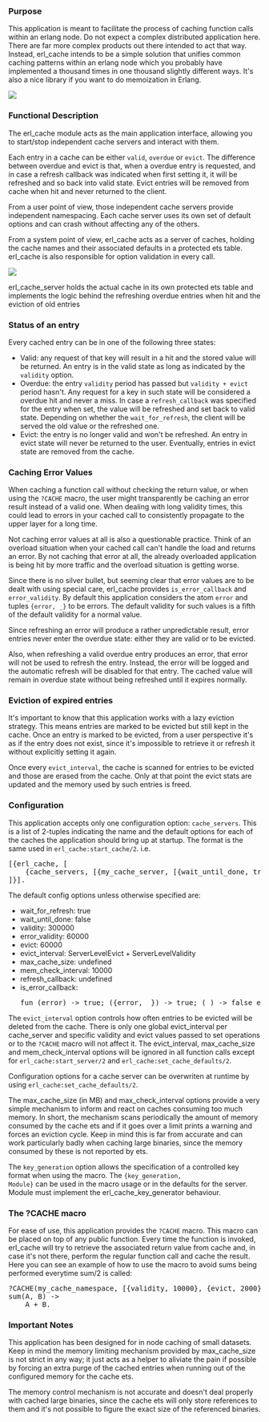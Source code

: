 <!---
@doc <!-- -->

<h3>Purpose</h3>

This application is meant to facilitate the process of caching function calls within an erlang node.
Do not expect a complex distributed application here. There are far more complex products out there
intended to act that way. Instead, erl_cache intends to be a simple solution that unifies common
caching patterns within an erlang node which you probably have implemented a thousand times in one
thousand slightly different ways. It's also a nice library if you want to do memoization in Erlang.

<a href="https://travis-ci.org/spilgames/erl-cache" target="_blank"><img src="https://travis-ci.org/spilgames/erl-cache.svg?branch=master"/></a>

<h3>Functional Description</h3>

The erl_cache module acts as the main application interface, allowing you to start/stop independent
cache servers and interact with them.

Each entry in a cache can be either <code>valid</code>, <code>overdue</code> or <code>evict</code>. The difference between overdue and
evict is that, when a overdue entry is requested, and in case a refresh callback was indicated
when first setting it, it will be refreshed and so back into valid state. Evict entries will be
removed from cache when hit and never returned to the client.

From a user point of view, those independent cache servers provide independent namespacing. Each
cache server uses its own set of default options and can crash without affecting any of the others.

From a system point of view, erl_cache acts as a server of caches, holding the cache names and their
associated defaults in a protected ets table. erl_cache is also responsible for option validation in
every call.

<img src="doc/images/erl_cache.png" style="max-height: 500px;"/>

erl_cache_server holds the actual cache in its own protected ets table and implements the logic
behind the refreshing overdue entries when hit and the eviction of old entries

<h3>Status of an entry</h3>

Every cached entry can be in one of the following three states:
<ul>
<li> Valid: any request of that key will result in a hit and the stored value will be returned. An
entry is in the valid state as long as indicated by the <code>validity</code> option.</li>
<li> Overdue: the entry <code>validity</code> period has passed but  <code>validity + evict</code>
period hasn't. Any request for a key in such state will be considered a overdue hit and never a miss.
In case a <code>refresh_callback</code> was specified for the entry when set, the value will be
refreshed and set back to valid state. Depending on whether the <code>wait_for_refresh</code>, the
client will be served the old value or the refreshed one.</li>
<li> Evict: the entry is no longer valid and won't be refreshed. An entry in evict state will never
be returned to the user. Eventually, entries in evict state are removed from the cache.</li>
</ul>

<h3>Caching Error Values</h3>

When caching a function call without checking the return value, or when using the <code>?CACHE</code> macro, the
user might transparently be caching an error result instead of a valid one. When dealing with long
validity times, this could lead to errors in your cached call to consistently propagate
to the upper layer for a long time.

Not caching error values at all is also a questionable practice. Think of an overload situation
when your cached call can't handle the load and returns an error. By not caching that error at all,
the already overloaded application is being hit by more traffic and the overload situation is
getting worse.

Since there is no silver bullet, but seeming clear that error values are to be dealt with using special
care, erl_cache provides <code>is_error_callback</code> and <code>error_validity</code>. By default
this application considers the atom <code>error</code> and tuples <code>{error, _}</code> to be
errors. The default validity for such values is a fifth of the default validity for a normal value.

Since refreshing an error will produce a rather unpredictable result, error entries never enter the
overdue state: either they are valid or to be evicted.

Also, when refreshing a valid overdue entry produces an error, that error will not be used to refresh
the entry. Instead, the error will be logged and the automatic refresh will be disabled for that
entry. The cached value will remain in overdue state without being refreshed until it expires
normally.

<h3>Eviction of expired entries</h3>

It's important to know that this application works with a lazy eviction strategy. This means entries
are marked to be evicted but still kept in the cache. Once an entry is marked to be evicted, from
a user perspective it's as if the entry does not exist, since it's impossible to retrieve it or refresh
it without explicitly setting it again.

Once every <code>evict_interval</code>, the cache is scanned for entries to be evicted and those
are erased from the cache. Only at that point the evict stats are updated and the memory used by
such entries is freed.

<h3>Configuration</h3>

This application accepts only one configuration option: <code>cache_servers</code>. This is a list of 2-tuples
indicating the name and the default options for each of the caches the application should bring
up at startup. The format is the same used in <code>erl_cache:start_cache/2</code>. i.e.

<pre>
[{erl_cache, [
    {cache_servers, [{my_cache_server, [{wait_until_done, true}, {validity, 5000}, {evict, 3000}]}]}
]}].
</pre>

The default config options unless otherwise specified are:
<ul>
<li>wait_for_refresh: true</li>
<li>wait_until_done: false</li>
<li>validity: 300000</li>
<li>error_validity: 60000</li>
<li>evict: 60000</li>
<li>evict_interval: ServerLevelEvict + ServerLevelValidity</li>
<li>max_cache_size: undefined</li>
<li>mem_check_interval: 10000</li>
<li>refresh_callback: undefined</li>
<li>is_error_callback: <pre>fun (error) -> true; ({error, _}) -> true; (_) -> false end</pre></li>
</ul>
The <code>evict_interval</code> option controls how often entries to be evicted will be deleted from
the cache. There is only one global evict_interval per cache_server and specific validity and evict
values passed to set operations or to the <code>?CACHE</code> macro will not affect it.
The evict_interval, max_cache_size and mem_check_interval options will be ignored in all function
calls except for <code>erl_cache:start_server/2</code> and <code>erl_cache:set_cache_defaults/2</code>.

Configuration options for a cache server can be overwriten at runtime by using
<code>erl_cache:set_cache_defaults/2</code>.

The max_cache_size (in MB) and max_check_interval options provide a very simple mechanism to inform and
react on caches consuming too much memory. In short, the mechanism scans periodically the amount of
memory consumed by the cache ets and if it goes over a limit prints a warning and forces an eviction
cycle. Keep in mind this is far from accurate and can work particularly badly when caching large
binaries, since the memory consumed by these is not reported by ets.

The <code>key_generation</code> option allows the specification of a controlled
key format when using the macro. The <code>{key_generation, Module}</code> can
be used in the macro usage or in the defaults for the server. Module must
implement the erl_cache_key_generator behaviour.
<h3>The ?CACHE macro</h3>

For ease of use, this application provides the <code>?CACHE</code> macro. This macro can be placed on top of
any public function. Every time the function is invoked, erl_cache will try to retrieve the associated
return value from cache and, in case it's not there, perform the regular function call and cache the
result. Here you can see an example of how to use the macro to avoid sums being performed everytime
sum/2 is called:

<pre>
?CACHE(my_cache_namespace, [{validity, 10000}, {evict, 2000}}]).
sum(A, B) ->
    A + B.
</pre>

<h3>Important Notes</h3>

This application has been designed for in node caching of small datasets. Keep in mind the
memory limiting mechanism provided by max_cache_size is not strict in any way; it just acts as
a helper to aliviate the pain if possible by forcing an extra purge of the cached entries when
running out of the configured memory for the cache ets.

The memory control mechanism is not accurate and doesn't deal properly with cached large binaries,
since the cache ets will only store references to them and it's not possible to figure the exact
size of the referenced binaries.
